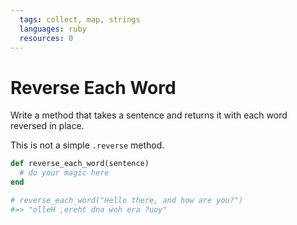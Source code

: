 ```yaml
---
  tags: collect, map, strings
  languages: ruby
  resources: 0
---
```


# Reverse Each Word

Write a method that takes a sentence and returns it with each word reversed in place.

This is not a simple `.reverse` method.

```ruby
def reverse_each_word(sentence)
  # do your magic here
end

# reverse_each_word("Hello there, and how are you?")
#=> "olleH ,ereht dna woh era ?uoy"
```